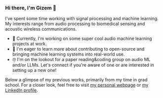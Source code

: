 ### Hi there, I'm Gizem 👋

I've spent some time working with signal processing and machine learning. My interests range from audio processing to biomedical sensing and acoustic wireless communications.

- 🔭 Currently, I'm working on some super cool audio machine learning projects at work.
- 🌱 I'm eager to learn more about contributing to open-source and bringing machine learning systems into real-world use.
- 🤓 I'm on the lookout for a paper reading&coding group on audio ML and/or LLMs. Let's connect if you're aware of one or are interested in setting up a new one!

Below a glimpse of my previous works, primarily from my time in grad school. For a closer look, feel free to visit [my personal webpage](https://gizemtabak.com) or [my LinkedIn profile](https://www.linkedin.com/in/gizem-tabak/).

<!--
**gizemt/gizemt** is a ✨ _special_ ✨ repository because its `README.md` (this file) appears on your GitHub profile.

Here are some ideas to get you started:

- 🔭 I’m currently working on ...
- 🌱 I’m currently learning ...
- 👯 I’m looking to collaborate on ...
- 🤔 I’m looking for help with ...
- 💬 Ask me about ...
- 📫 How to reach me: ...
- 😄 Pronouns: ...
- ⚡ Fun fact: ...
-->
